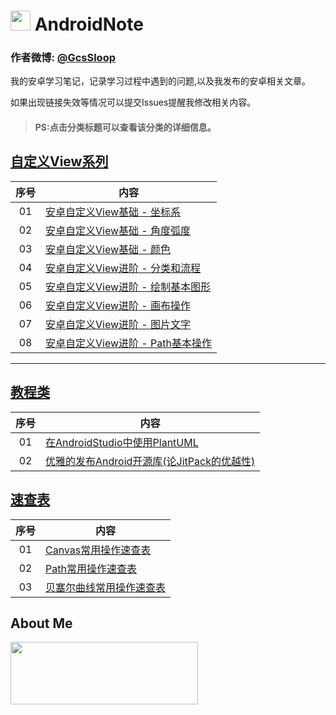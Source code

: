 # <img src="http://ww2.sinaimg.cn/large/005Xtdi2jw1f2jtcc1bpsj30740740sy.jpg" width=32 /> AndroidNote
### 作者微博: [@GcsSloop](http://weibo.com/GcsSloop)

我的安卓学习笔记，记录学习过程中遇到的问题,以及我发布的安卓相关文章。

如果出现链接失效等情况可以提交Issues提醒我修改相关内容。

> #### PS:点击分类标题可以查看该分类的详细信息。 

## [自定义View系列](https://github.com/GcsSloop/AndroidNote/tree/master/CustomView)
 
 序号 | 内容
:----:|---------
  01  | [安卓自定义View基础 - 坐标系](https://github.com/woodnaonly/AndroidNote/blob/master/CustomView/Base/%5B1%5DCoordinateSystem.md)
  02  | [安卓自定义View基础 - 角度弧度](https://github.com/woodnaonly/AndroidNote/blob/master/CustomView/Base/%5B2%5DAngleAndRadian.md)
  03  | [安卓自定义View基础 - 颜色](https://github.com/woodnaonly/AndroidNote/blob/master/CustomView/Base/%5B3%5DColor.md)
  04  | [安卓自定义View进阶 - 分类和流程](https://github.com/woodnaonly/AndroidNote/blob/master/CustomView/Advance/%5B1%5DCustomViewProcess.md)
  05  | [安卓自定义View进阶 - 绘制基本图形](https://github.com/woodnaonly/AndroidNote/blob/master/CustomView/Advance/%5B2%5DCanvas_BasicGraphics.md)
  06  | [安卓自定义View进阶 - 画布操作](https://github.com/woodnaonly/AndroidNote/blob/master/CustomView/Advance/%5B3%5DCanvas_Convert.md)
  07  | [安卓自定义View进阶 - 图片文字](https://github.com/woodnaonly/AndroidNote/blob/master/CustomView/Advance/%5B4%5DCanvas_PictureText.md)
  08  | [安卓自定义View进阶 - Path基本操作](https://github.com/woodnaonly/AndroidNote/blob/master/CustomView/Advance/%5B5%5DPath_Basic.md)
    
 ******

## [教程类](https://github.com/GcsSloop/AndroidNote/tree/master/Course)

序号 | 内容
:---:|--------
 01  | [在AndroidStudio中使用PlantUML](https://github.com/woodnaonly/AndroidNote/blob/master/Course/HowToUsePlantUMLInAS.md)
 02  | [优雅的发布Android开源库(论JitPack的优越性)](https://github.com/woodnaonly/AndroidNote/blob/master/Course/ReleaseLibraryByJitPack.md)

## [速查表](https://github.com/woodnaonly/AndroidNote/tree/master/QuickChart)

序号 | 内容
:---:|---------------
 01  | [Canvas常用操作速查表](https://github.com/woodnaonly/AndroidNote/blob/master/QuickChart/Canvas.md)
 02  | [Path常用操作速查表](https://github.com/woodnaonly/AndroidNote/blob/master/QuickChart/Path.md)
 03  | [贝塞尔曲线常用操作速查表](https://github.com/woodnaonly/AndroidNote/blob/master/QuickChart/Bessel.md)


## About Me

<a href="https://github.com/GcsSloop/SloopBlog/blob/master/FINDME.md" target="_blank"> <img src="http://ww4.sinaimg.cn/large/005Xtdi2gw1f1qn89ihu3j315o0dwwjc.jpg" width=300 height=100 /> </a>


